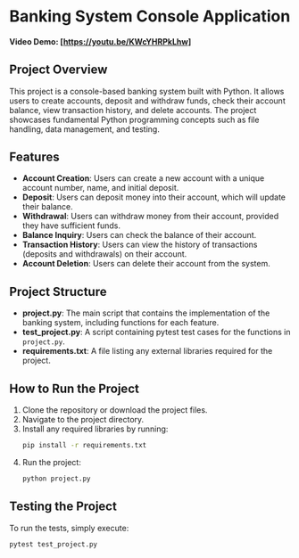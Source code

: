 # Banking System Console Application

#### Video Demo:  [https://youtu.be/KWcYHRPkLhw]

## Project Overview

This project is a console-based banking system built with Python. It allows users to create accounts, deposit and withdraw funds, check their account balance, view transaction history, and delete accounts. The project showcases fundamental Python programming concepts such as file handling, data management, and testing.

## Features

- **Account Creation**: Users can create a new account with a unique account number, name, and initial deposit.
- **Deposit**: Users can deposit money into their account, which will update their balance.
- **Withdrawal**: Users can withdraw money from their account, provided they have sufficient funds.
- **Balance Inquiry**: Users can check the balance of their account.
- **Transaction History**: Users can view the history of transactions (deposits and withdrawals) on their account.
- **Account Deletion**: Users can delete their account from the system.

## Project Structure

- **project.py**: The main script that contains the implementation of the banking system, including functions for each feature.
- **test_project.py**: A script containing pytest test cases for the functions in `project.py`.
- **requirements.txt**: A file listing any external libraries required for the project.

## How to Run the Project

1. Clone the repository or download the project files.
2. Navigate to the project directory.
3. Install any required libraries by running:
    ```bash
    pip install -r requirements.txt
    ```
4. Run the project:
    ```bash
    python project.py
    ```

## Testing the Project

To run the tests, simply execute:
```bash
pytest test_project.py
